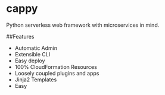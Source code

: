 # cappy
Python serverless web framework with microservices in mind. 

##Features
- Automatic Admin
- Extensible CLI
- Easy deploy
- 100% CloudFormation Resources
- Loosely coupled plugins and apps
- Jinja2 Templates
- Easy 

